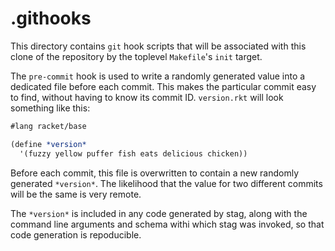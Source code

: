 .githooks
=========
This directory contains `git` hook scripts that will be associated with this
clone of the repository by the toplevel `Makefile`'s `init` target.

The `pre-commit` hook is used to write a randomly generated value into a
dedicated file before each commit. This makes the particular commit easy to
find, without having to know its commit ID. `version.rkt` will look something
like this:

```scheme
#lang racket/base

(define *version*
  '(fuzzy yellow puffer fish eats delicious chicken))
```

Before each commit, this file is overwritten to contain a new randomly
generated `*version*`. The likelihood that the value for two different
commits will be the same is very remote.

The `*version*` is included in any code generated by stag, along with the
command line arguments and schema withi which stag was invoked, so that
code generation is repoducible.